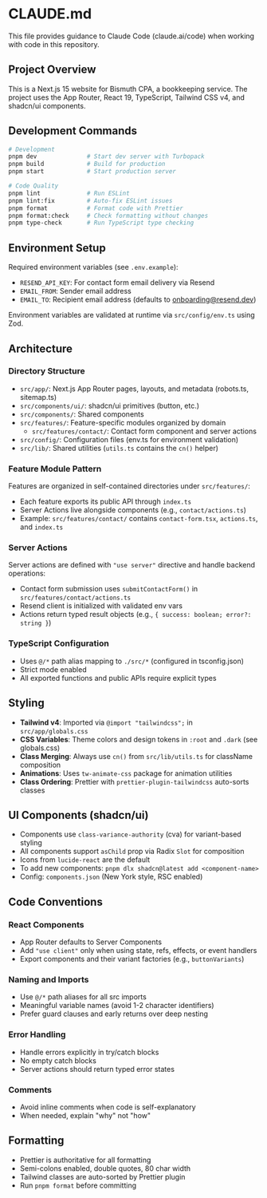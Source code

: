 # CLAUDE.md

This file provides guidance to Claude Code (claude.ai/code) when working with code in this repository.

## Project Overview

This is a Next.js 15 website for Bismuth CPA, a bookkeeping service. The project uses the App Router, React 19, TypeScript, Tailwind CSS v4, and shadcn/ui components.

## Development Commands

```bash
# Development
pnpm dev              # Start dev server with Turbopack
pnpm build            # Build for production
pnpm start            # Start production server

# Code Quality
pnpm lint             # Run ESLint
pnpm lint:fix         # Auto-fix ESLint issues
pnpm format           # Format code with Prettier
pnpm format:check     # Check formatting without changes
pnpm type-check       # Run TypeScript type checking
```

## Environment Setup

Required environment variables (see `.env.example`):
- `RESEND_API_KEY`: For contact form email delivery via Resend
- `EMAIL_FROM`: Sender email address
- `EMAIL_TO`: Recipient email address (defaults to onboarding@resend.dev)

Environment variables are validated at runtime via `src/config/env.ts` using Zod.

## Architecture

### Directory Structure

- `src/app/`: Next.js App Router pages, layouts, and metadata (robots.ts, sitemap.ts)
- `src/components/ui/`: shadcn/ui primitives (button, etc.)
- `src/components/`: Shared components
- `src/features/`: Feature-specific modules organized by domain
  - `src/features/contact/`: Contact form component and server actions
- `src/config/`: Configuration files (env.ts for environment validation)
- `src/lib/`: Shared utilities (`utils.ts` contains the `cn()` helper)

### Feature Module Pattern

Features are organized in self-contained directories under `src/features/`:
- Each feature exports its public API through `index.ts`
- Server Actions live alongside components (e.g., `contact/actions.ts`)
- Example: `src/features/contact/` contains `contact-form.tsx`, `actions.ts`, and `index.ts`

### Server Actions

Server actions are defined with `"use server"` directive and handle backend operations:
- Contact form submission uses `submitContactForm()` in `src/features/contact/actions.ts`
- Resend client is initialized with validated env vars
- Actions return typed result objects (e.g., `{ success: boolean; error?: string }`)

### TypeScript Configuration

- Uses `@/*` path alias mapping to `./src/*` (configured in tsconfig.json)
- Strict mode enabled
- All exported functions and public APIs require explicit types

## Styling

- **Tailwind v4**: Imported via `@import "tailwindcss";` in `src/app/globals.css`
- **CSS Variables**: Theme colors and design tokens in `:root` and `.dark` (see globals.css)
- **Class Merging**: Always use `cn()` from `src/lib/utils.ts` for className composition
- **Animations**: Uses `tw-animate-css` package for animation utilities
- **Class Ordering**: Prettier with `prettier-plugin-tailwindcss` auto-sorts classes

## UI Components (shadcn/ui)

- Components use `class-variance-authority` (cva) for variant-based styling
- All components support `asChild` prop via Radix `Slot` for composition
- Icons from `lucide-react` are the default
- To add new components: `pnpm dlx shadcn@latest add <component-name>`
- Config: `components.json` (New York style, RSC enabled)

## Code Conventions

### React Components

- App Router defaults to Server Components
- Add `"use client"` only when using state, refs, effects, or event handlers
- Export components and their variant factories (e.g., `buttonVariants`)

### Naming and Imports

- Use `@/*` path aliases for all src imports
- Meaningful variable names (avoid 1-2 character identifiers)
- Prefer guard clauses and early returns over deep nesting

### Error Handling

- Handle errors explicitly in try/catch blocks
- No empty catch blocks
- Server actions should return typed error states

### Comments

- Avoid inline comments when code is self-explanatory
- When needed, explain "why" not "how"

## Formatting

- Prettier is authoritative for all formatting
- Semi-colons enabled, double quotes, 80 char width
- Tailwind classes are auto-sorted by Prettier plugin
- Run `pnpm format` before committing
